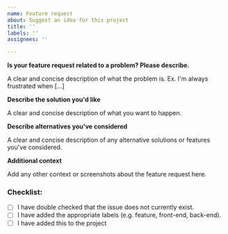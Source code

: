 ```yaml
---
name: Feature request
about: Suggest an idea for this project
title: ''
labels: ''
assignees: ''

---
```


**Is your feature request related to a problem? Please describe.**

A clear and concise description of what the problem is. Ex. I'm always frustrated when [...]

**Describe the solution you'd like**

A clear and concise description of what you want to happen.

**Describe alternatives you've considered**

A clear and concise description of any alternative solutions or features you've considered.

**Additional context**

Add any other context or screenshots about the feature request here.

### Checklist:

- [ ] I have double checked that the issue does not currently exist. 
- [ ] I have added the appropriate labels (e.g. feature, front-end, back-end).
- [ ] I have added this to the project